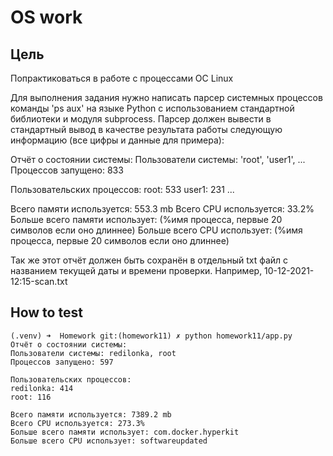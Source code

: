 OS work
===

Цель
---
Попрактиковаться в работе с процессами ОС Linux

Для выполнения задания нужно написать парсер системных процессов команды 'ps aux' на языке Python с использованием стандартной библиотеки и модуля subprocess.
Парсер должен вывести в стандартный вывод в качестве результата работы следующую информацию (все цифры и данные для примера):

Отчёт о состоянии системы:
Пользователи системы: 'root', 'user1', ...
Процессов запущено: 833

Пользовательских процессов:
root: 533
user1: 231
...

Всего памяти используется: 553.3 mb
Всего CPU используется: 33.2%
Больше всего памяти использует: (%имя процесса, первые 20 символов если оно длиннее)
Больше всего CPU использует: (%имя процесса, первые 20 символов если оно длиннее)

Так же этот отчёт должен быть сохранён в отдельный txt файл с названием текущей даты и времени проверки.
Например, 10-12-2021-12:15-scan.txt


How to test
---
```
(.venv) ➜  Homework git:(homework11) ✗ python homework11/app.py
Отчёт о состоянии системы:
Пользователи системы: redilonka, root
Процесcов запущено: 597

Пользовательских процессов:
redilonka: 414
root: 116

Всего памяти используется: 7389.2 mb
Всего CPU используется: 273.3%
Больше всего памяти использует: com.docker.hyperkit
Больше всего CPU использует: softwareupdated
```